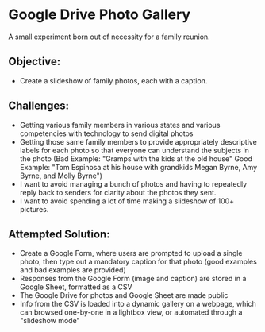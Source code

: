 # Google Drive Photo Gallery

A small experiment born out of necessity for a family reunion.

## Objective: 
- Create a slideshow of family photos, each with a caption.

## Challenges:
- Getting various family members in various states and various competencies with technology to send digital photos
- Getting those same family members to provide appropriately descriptive labels for each photo so that everyone can understand the subjects in the photo
  (Bad Example: "Gramps with the kids at the old house"  Good Example: "Tom Espinosa at his house with grandkids Megan Byrne, Amy Byrne, and Molly Byrne")
- I want to avoid managing a bunch of photos and having to repeatedly reply back to senders for clarity about the photos they sent.
- I want to avoid spending a lot of time making a slideshow of 100+ pictures.

## Attempted Solution:
- Create a Google Form, where users are prompted to upload a single photo, then type out a mandatory caption for that photo (good examples and bad examples are provided)
- Responses from the Google Form (image and caption) are stored in a Google Sheet, formatted as a CSV
- The Google Drive for photos and Google Sheet are made public
- Info from the CSV is loaded into a dynamic gallery on a webpage, which can browsed one-by-one in a lightbox view, or automated through a "slideshow mode"
